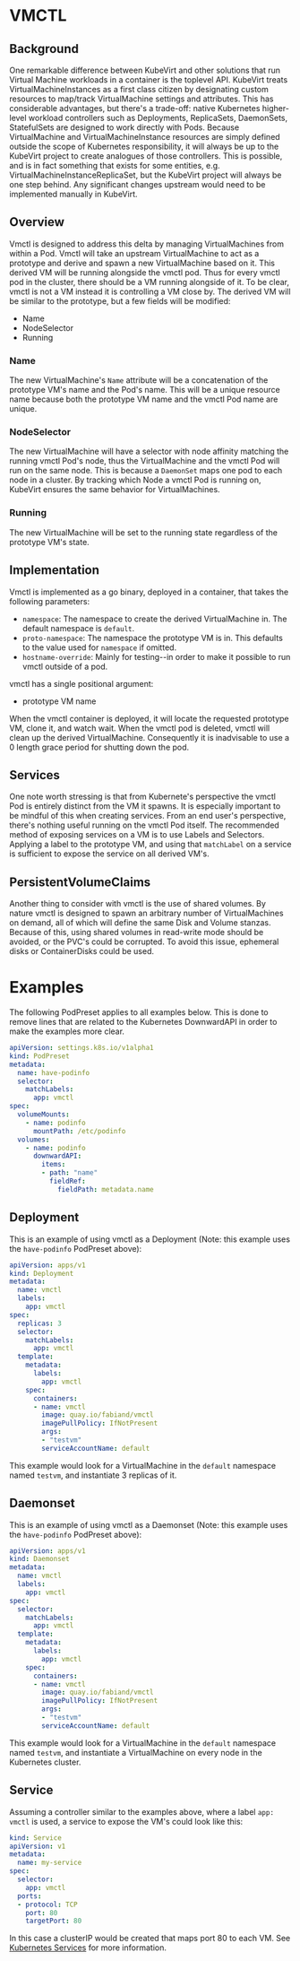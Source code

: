 # VMCTL

## Background

One remarkable difference between KubeVirt and other solutions that run Virtual
Machine workloads in a container is the toplevel API. KubeVirt treats
VirtualMachineInstances as a first class citizen by designating custom
resources to map/track VirtualMachine settings and attributes. This has
considerable advantages, but there's a trade-off: native Kubernetes
higher-level workload controllers such as Deployments, ReplicaSets, DaemonSets,
StatefulSets are designed to work directly with Pods. Because VirtualMachine
and VirtualMachineInstance resources are simply defined outside the scope of
Kubernetes responsibility, it will always be up to the KubeVirt project to
create analogues of those controllers. This is possible, and is in fact
something that exists for some entities, e.g.
VirtualMachineInstanceReplicaSet, but the KubeVirt project will always be one
step behind. Any significant changes upstream would need to be implemented
manually in KubeVirt.

## Overview

Vmctl is designed to address this delta by managing VirtualMachines from within
a Pod. Vmctl will take an upstream VirtualMachine to act as a prototype and
derive and spawn a new VirtualMachine based on it. This derived VM will be
running alongside the vmctl pod. Thus for every vmctl pod in the cluster, there
should be a VM running alongside of it. To be clear, vmctl is not a VM instead
it is controlling a VM close by. The derived VM will be similar to the
prototype, but a few fields will be modified:

* Name
* NodeSelector
* Running

### Name

The new VirtualMachine's `Name` attribute will be a concatenation of the
prototype VM's name and the Pod's name. This will be a unique resource name
because both the prototype VM name and the vmctl Pod name are unique.

### NodeSelector

The new VirtualMachine will have a selector with node affinity matching the
running vmctl Pod's node, thus the VirtualMachine and the vmctl Pod will run on
the same node. This is because a `DaemonSet` maps one pod to each node in a
cluster. By tracking which Node a vmctl Pod is running on, KubeVirt ensures the
same behavior for VirtualMachines.

### Running

The new VirtualMachine will be set to the running state regardless of the
prototype VM's state.

## Implementation

Vmctl is implemented as a go binary, deployed in a container, that takes the
following parameters:

* `namespace`: The namespace to create the derived VirtualMachine in. The
   default namespace is `default`.
* `proto-namespace`: The namespace the prototype VM is in. This defaults to
   the value used for `namespace` if omitted.
* `hostname-override`: Mainly for testing--in order to make it possible to run
   vmctl outside of a pod.

vmctl has a single positional argument:

* prototype VM name

When the vmctl container is deployed, it will locate the requested prototype
VM, clone it, and watch wait. When the vmctl pod is deleted, vmctl will clean
up the derived VirtualMachine. Consequently it is inadvisable to use a 0 length
grace period for shutting down the pod.

## Services

One note worth stressing is that from Kubernete's perspective the vmctl Pod is
entirely distinct from the VM it spawns. It is especially important to be
mindful of this when creating services. From an end user's perspective, there's
nothing useful running on the vmctl Pod itself. The recommended method of
exposing services on a VM is to use Labels and Selectors. Applying a label to
the prototype VM, and using that `matchLabel` on a service is sufficient to
expose the service on all derived VM's.

## PersistentVolumeClaims

Another thing to consider with vmctl is the use of shared volumes. By nature
vmctl is designed to spawn an arbitrary number of VirtualMachines on demand,
all of which will define the same Disk and Volume stanzas. Because of this,
using shared volumes in read-write mode should be avoided, or the PVC's could
be corrupted. To avoid this issue, ephemeral disks or ContainerDisks could be
used.

# Examples

The following PodPreset applies to all examples below. This is done to remove
lines that are related to the Kubernetes DownwardAPI in order to make the
examples more clear.

```yaml
apiVersion: settings.k8s.io/v1alpha1
kind: PodPreset
metadata:
  name: have-podinfo
  selector:
    matchLabels:
      app: vmctl
spec:
  volumeMounts:
    - name: podinfo
      mountPath: /etc/podinfo
  volumes:
    - name: podinfo
      downwardAPI:
        items:
        - path: "name"
          fieldRef:
            fieldPath: metadata.name
```

## Deployment

This is an example of using vmctl as a Deployment (Note: this example uses the
`have-podinfo` PodPreset above):

```yaml
apiVersion: apps/v1
kind: Deployment
metadata:
  name: vmctl
  labels:
    app: vmctl
spec:
  replicas: 3
  selector:
    matchLabels:
      app: vmctl
  template:
    metadata:
      labels:
        app: vmctl
    spec:
      containers:
      - name: vmctl
        image: quay.io/fabiand/vmctl
        imagePullPolicy: IfNotPresent
        args:
        - "testvm"
        serviceAccountName: default
```

This example would look for a VirtualMachine in the `default` namespace named
`testvm`, and instantiate 3 replicas of it.


## Daemonset

This is an example of using vmctl as a Daemonset (Note: this example uses the
`have-podinfo` PodPreset above):

```yaml
apiVersion: apps/v1
kind: Daemonset
metadata:
  name: vmctl
  labels:
    app: vmctl
spec:
  selector:
    matchLabels:
      app: vmctl
  template:
    metadata:
      labels:
        app: vmctl
    spec:
      containers:
      - name: vmctl
        image: quay.io/fabiand/vmctl
        imagePullPolicy: IfNotPresent
        args:
        - "testvm"
        serviceAccountName: default
```

This example would look for a VirtualMachine in the `default` namespace named
`testvm`, and instantiate a VirtualMachine on every node in the Kubernetes
cluster.

## Service

Assuming a controller similar to the examples above, where a label `app: vmctl`
is used, a service to expose the VM's could look like this:

```yaml
kind: Service
apiVersion: v1
metadata:
  name: my-service
spec:
  selector:
    app: vmctl
  ports:
  - protocol: TCP
    port: 80
    targetPort: 80
```

In this case a clusterIP would be created that maps port 80 to each VM. See
[Kubernetes Services](https://kubernetes.io/docs/concepts/services-networking/service/)
for more information.
